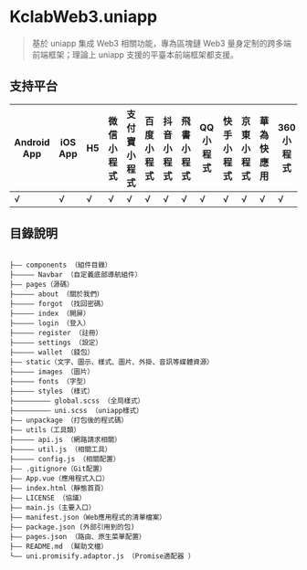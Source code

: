 # KclabWeb3.uniapp

> 基於 uniapp 集成 Web3 相關功能，專為區塊鏈 Web3 量身定制的跨多端前端框架；理論上 uniapp 支援的平臺本前端框架都支援。

## 支持平台

|Android App|iOS App|H5|微信小程式|支付寶小程式|百度小程式|抖音小程式|飛書小程式|QQ小程式|快手小程式|京東小程式|華為快應用|360小程式|
|--|--|--|--|--|--|--|--|--|--|--|--|--|
|√|√|√|√|√|√|√|√|√|√|√|√|√|

## 目錄說明

```目錄說明

├—— components （組件目錄）
├————— Navbar （自定義底部導航組件）
├—— pages（源碼）
├————— about （關於我們）
├————— forgot （找回密碼）
├————— index （開屏）
├————— login （登入）
├————— register （註冊）
├————— settings （設定）
├————— wallet （錢包）
├—— static（文字、圖示、樣式、圖片、外掛、音訊等媒體資源）
├————— images （圖片）
├————— fonts （字型）
├————— styles （樣式）
├————————— global.scss （全局樣式）
├————————— uni.scss （uniapp樣式）
├—— unpackage （打包後的程式碼）
├—— utils（工具類）
├————— api.js （網路請求相關）
├————— util.js （相關工具）
├————— config.js （相關配置）
├—— .gitignore（Git配置）
├—— App.vue（應用程式入口）
├—— index.html（靜態首頁）
├—— LICENSE （協議）
├—— main.js（主要入口）
├—— manifest.json（Web應用程式的清單檔案）
├—— package.json (外部引用到的包)
├—— pages.json （路由、原生菜單配置）
├—— README.md （幫助文檔）
└—— uni.promisify.adaptor.js （Promise適配器 ）

```
